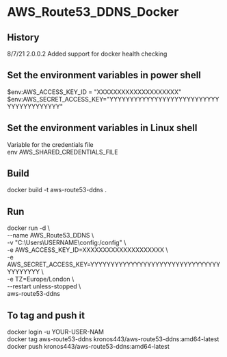 # AWS_Route53_DDNS_Docker
## History
8/7/21 2.0.0.2 Added support for docker health checking

## Set the environment variables in power shell
$env:AWS_ACCESS_KEY_ID = "XXXXXXXXXXXXXXXXXXXX" <br>
$env:AWS_SECRET_ACCESS_KEY="YYYYYYYYYYYYYYYYYYYYYYYYYYYYYYYYYYYYYYYY" <br>

## Set the environment variables in Linux shell
Variable for the credentials file <br>
env AWS_SHARED_CREDENTIALS_FILE <br>

## Build
docker build -t aws-route53-ddns . 

## Run
docker run -d \ <br>
    --name AWS_Route53_DDNS \ <br>
    -v "C:\Users\USERNAME\config:/config" \ <br>
    -e AWS_ACCESS_KEY_ID=XXXXXXXXXXXXXXXXXXXX \ <br>
    -e AWS_SECRET_ACCESS_KEY=YYYYYYYYYYYYYYYYYYYYYYYYYYYYYYYYYYYYYYYY \ <br>
    -e TZ=Europe/London \ <br>
    --restart unless-stopped \ <br>
    aws-route53-ddns <br>

## To tag and push it
docker login -u YOUR-USER-NAM <br>
docker tag aws-route53-ddns kronos443/aws-route53-ddns:amd64-latest <br>
docker push kronos443/aws-route53-ddns:amd64-latest <br>
